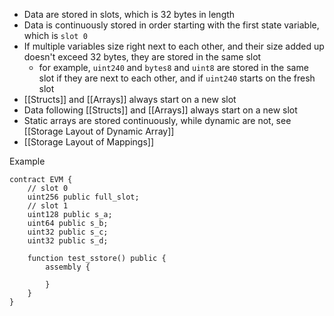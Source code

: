 - Data are stored in slots, which is 32 bytes in length
- Data is continuously stored in order starting with the first state variable, which is `slot 0`
- If multiple variables size right next to each other, and their size added up doesn't exceed 32 bytes, they are stored in the same slot 
	- for example, `uint240` and `bytes8` and `uint8` are stored in the same slot if they are next to each other, and if `uint240` starts on the fresh slot
- [[Structs]] and [[Arrays]] always start on a new slot
- Data following [[Structs]] and [[Arrays]] always start on a new slot
- Static arrays are stored continuously, while dynamic are not, see [[Storage Layout of Dynamic Array]]
- [[Storage Layout of Mappings]]

Example
```solidity
contract EVM {
	// slot 0
	uint256 public full_slot;
	// slot 1
	uint128 public s_a; 
	uint64 public s_b; 
	uint32 public s_c; 
	uint32 public s_d;

	function test_sstore() public {
		assembly {
			
		}
	}
}

```